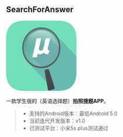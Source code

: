 ## SearchForAnswer

![1](./Screenshots/app_icon.png)

一款学生版的（英语选择题）**拍照搜题APP**。

> * 支持的Android版本：最低Android 5.0
> * 当前迭代开发版本：v1.0
> * 已测试平台：小米5s plus测试通过
